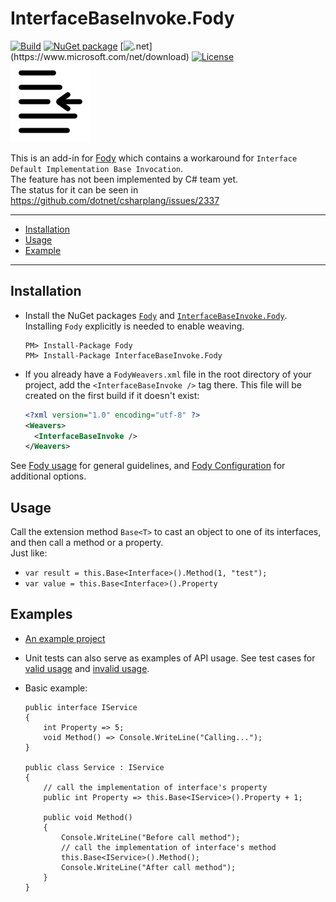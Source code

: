 # InterfaceBaseInvoke.Fody

[![Build](https://github.com/huoshan12345/InterfaceBaseInvoke.Fody/workflows/Build/badge.svg)](https://github.com/huoshan12345/InterfaceBaseInvoke.Fody/actions?query=workflow%3ABuild)
[![NuGet package](https://img.shields.io/nuget/v/InterfaceBaseInvoke.Fody.svg?logo=NuGet)](https://www.nuget.org/packages/InterfaceBaseInvoke.Fody)
[![.net](https://img.shields.io/badge/.net%20standard-2.1-ff69b4.svg?)](https://www.microsoft.com/net/download)
[![License](https://img.shields.io/badge/license-MIT-blue.svg)](https://github.com/huoshan12345/InterfaceBaseInvoke.Fody/blob/master/LICENSE)  
![Icon](https://github.com/huoshan12345/InterfaceBaseInvoke.Fody/raw/master/icon.png)

This is an add-in for [Fody](https://github.com/Fody/Fody) which contains a workaround for `Interface Default Implementation Base Invocation`.  
The feature has not been implemented by C# team yet.  
The status for it can be seen in https://github.com/dotnet/csharplang/issues/2337 

---
 - [Installation](#installation)
 - [Usage](#usage)
 - [Example](#examples) 
---

## Installation
- Install the NuGet packages [`Fody`](https://www.nuget.org/packages/Fody) and [`InterfaceBaseInvoke.Fody`](https://www.nuget.org/packages/InterfaceBaseInvoke.Fody). Installing `Fody` explicitly is needed to enable weaving.

  ```
  PM> Install-Package Fody
  PM> Install-Package InterfaceBaseInvoke.Fody
  ```

- If you already have a `FodyWeavers.xml` file in the root directory of your project, add the `<InterfaceBaseInvoke />` tag there. This file will be created on the first build if it doesn't exist:

  ```XML
  <?xml version="1.0" encoding="utf-8" ?>
  <Weavers>
    <InterfaceBaseInvoke />
  </Weavers>
  ```
See [Fody usage](https://github.com/Fody/Home/blob/master/pages/usage.md) for general guidelines, and [Fody Configuration](https://github.com/Fody/Home/blob/master/pages/configuration.md) for additional options.

## Usage
Call the extension method `Base<T>` to cast an object to one of its interfaces, and then call a method or a property.  
Just like: 
- `var result = this.Base<Interface>().Method(1, "test");`
- `var value = this.Base<Interface>().Property`

## Examples
- [An example project](https://github.com/huoshan12345/InterfaceBaseInvoke.Fody/tree/master/src/InterfaceBaseInvoke.Example)

- Unit tests can also serve as examples of API usage. See test cases for [valid usage](https://github.com/huoshan12345/InterfaceBaseInvoke.Fody/tree/master/src/InterfaceBaseInvoke.Tests.AssemblyToProcess) and [invalid usage](https://github.com/huoshan12345/InterfaceBaseInvoke.Fody/tree/master/src/InterfaceBaseInvoke.Tests.InvalidAssemblyToProcess).

- Basic example:
    ```
    public interface IService
    {
        int Property => 5;
        void Method() => Console.WriteLine("Calling...");
    }

    public class Service : IService
    {
        // call the implementation of interface's property
        public int Property => this.Base<IService>().Property + 1;

        public void Method()
        {
            Console.WriteLine("Before call method");
            // call the implementation of interface's method
            this.Base<IService>().Method();
            Console.WriteLine("After call method");
        }
    }
    ```
